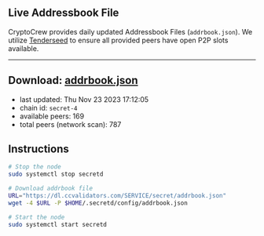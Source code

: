 ## Live Addressbook File

CryptoCrew provides daily updated Addressbook Files (`addrbook.json`). We utilize [Tenderseed](https://github.com/binaryholdings/tenderseed) to ensure all provided peers have open P2P slots available.

---
**Download: [addrbook.json](https://dl.ccvalidators.com/SERVICE/secret/addrbook.json)**
---

- last updated: Thu Nov 23 2023 17:12:05
- chain id: `secret-4`
- available peers: 169
- total peers (network scan): 787

## Instructions
```sh
# Stop the node
sudo systemctl stop secretd

# Download addrbook file
URL="https://dl.ccvalidators.com/SERVICE/secret/addrbook.json"
wget -4 $URL -P $HOME/.secretd/config/addrbook.json

# Start the node
sudo systemctl start secretd
```
